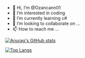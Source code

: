 - 👋 Hi, I’m @Ozancann01
- 👀 I’m interested in coding
- 🌱 I’m currently learning c#
- 💞️ I’m looking to collaborate on ...
- 📫 How to reach me ...

<!---
Ozancann01/Ozancann01 is a ✨ special ✨ repository because its `README.md` (this file) appears on your GitHub profile.
You can click the Preview link to take a look at your changes.
--->


[![Anurag's GitHub stats](https://github-readme-stats.vercel.app/api?username=Ozancann01)](https://github.com/anuraghazra/github-readme-stats)

[![Top Langs](https://github-readme-stats.vercel.app/api/top-langs/?username=Ozancann01&layout=compact)](https://github.com/anuraghazra/github-readme-stats)
